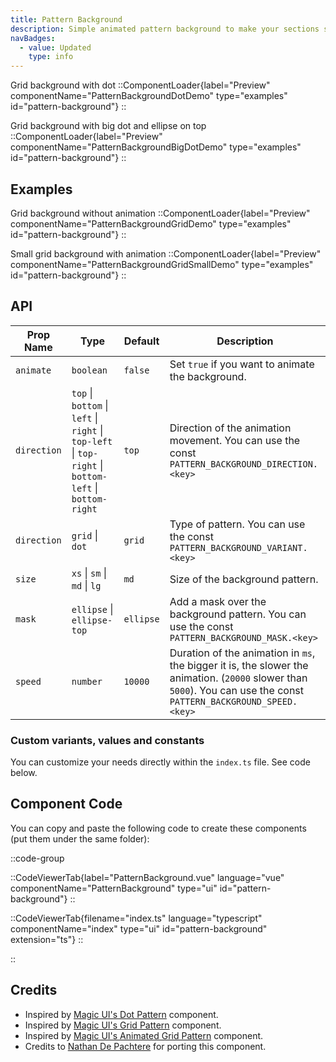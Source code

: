 ```yaml
---
title: Pattern Background
description: Simple animated pattern background to make your sections stand out.
navBadges:
  - value: Updated
    type: info
---
```


Grid background with dot
::ComponentLoader{label="Preview" componentName="PatternBackgroundDotDemo" type="examples" id="pattern-background"}
::

Grid background with big dot and ellipse on top
::ComponentLoader{label="Preview" componentName="PatternBackgroundBigDotDemo" type="examples" id="pattern-background"}
::

## Examples

Grid background without animation
::ComponentLoader{label="Preview" componentName="PatternBackgroundGridDemo" type="examples" id="pattern-background"}
::

Small grid background with animation
::ComponentLoader{label="Preview" componentName="PatternBackgroundGridSmallDemo" type="examples" id="pattern-background"}
::

## API

| Prop Name   | Type                                                                                                   | Default   | Description                                                                                                                                                         |
| ----------- | ------------------------------------------------------------------------------------------------------ | --------- | ------------------------------------------------------------------------------------------------------------------------------------------------------------------- |
| `animate`   | `boolean`                                                                                              | `false`   | Set `true` if you want to animate the background.                                                                                                                   |
| `direction` | `top` \| `bottom` \| `left` \| `right` \| `top-left` \| `top-right` \| `bottom-left` \| `bottom-right` | `top`     | Direction of the animation movement. You can use the const `PATTERN_BACKGROUND_DIRECTION.<key>`                                                                     |
| `direction` | `grid` \| `dot`                                                                                        | `grid`    | Type of pattern. You can use the const `PATTERN_BACKGROUND_VARIANT.<key>`                                                                                           |
| `size`      | `xs` \| `sm` \| `md` \| `lg`                                                                           | `md`      | Size of the background pattern.                                                                                                                                     |
| `mask`      | `ellipse` \| `ellipse-top`                                                                             | `ellipse` | Add a mask over the background pattern. You can use the const `PATTERN_BACKGROUND_MASK.<key>`                                                                       |
| `speed`     | `number`                                                                                               | `10000`   | Duration of the animation in `ms`, the bigger it is, the slower the animation. (`20000` slower than `5000`). You can use the const `PATTERN_BACKGROUND_SPEED.<key>` |

### Custom variants, values and constants

You can customize your needs directly within the `index.ts` file. See code below.

## Component Code

You can copy and paste the following code to create these components (put them under the same folder):

::code-group

::CodeViewerTab{label="PatternBackground.vue" language="vue" componentName="PatternBackground" type="ui" id="pattern-background"}
::

::CodeViewerTab{filename="index.ts" language="typescript" componentName="index" type="ui" id="pattern-background" extension="ts"}
::

::

## Credits

- Inspired by [Magic UI's Dot Pattern](https://magicui.design/docs/components/dot-pattern) component.
- Inspired by [Magic UI's Grid Pattern](https://magicui.design/docs/components/grid-pattern) component.
- Inspired by [Magic UI's Animated Grid Pattern](https://magicui.design/docs/components/animated-grid-pattern) component.
- Credits to [Nathan De Pachtere](https://github.com/nathan-de-pachtere) for porting this component.
